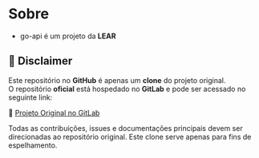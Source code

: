 # Sobre
- go-api é um projeto da **LEAR**  

## 📢 Disclaimer

Este repositório no **GitHub** é apenas um **clone** do projeto original.  
O repositório **oficial** está hospedado no **GitLab** e pode ser acessado no seguinte link:

🔗 [Projeto Original no GitLab](https://gitlab.com/marhiru/go-api)

Todas as contribuições, issues e documentações principais devem ser direcionadas ao repositório original. Este clone serve apenas para fins de espelhamento.
